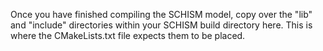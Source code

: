 Once you have finished compiling the SCHISM model, copy over the "lib" and "include" directories within your SCHISM build directory here. This is where the CMakeLists.txt file expects them to be placed.
